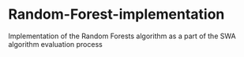 # Random-Forest-implementation
Implementation of the Random Forests algorithm as a part of the SWA algorithm evaluation process
